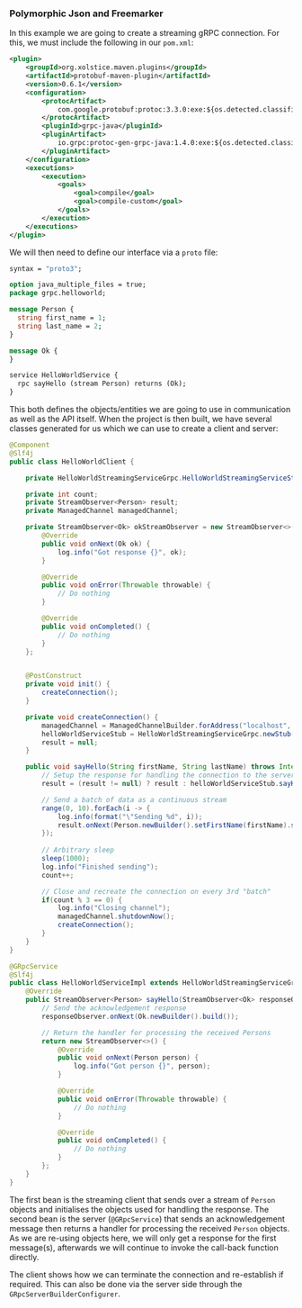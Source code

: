 ### Polymorphic Json and Freemarker

In this example we are going to create a streaming gRPC connection. For this, we must include the following
in our `pom.xml`:

```xml
<plugin>
    <groupId>org.xolstice.maven.plugins</groupId>
    <artifactId>protobuf-maven-plugin</artifactId>
    <version>0.6.1</version>
    <configuration>
        <protocArtifact>
            com.google.protobuf:protoc:3.3.0:exe:${os.detected.classifier}
        </protocArtifact>
        <pluginId>grpc-java</pluginId>
        <pluginArtifact>
            io.grpc:protoc-gen-grpc-java:1.4.0:exe:${os.detected.classifier}
        </pluginArtifact>
    </configuration>
    <executions>
        <execution>
            <goals>
                <goal>compile</goal>
                <goal>compile-custom</goal>
            </goals>
        </execution>
    </executions>
</plugin>
```

We will then need to define our interface via a `proto` file:

```proto
syntax = "proto3";

option java_multiple_files = true;
package grpc.helloworld;

message Person {
  string first_name = 1;
  string last_name = 2;
}

message Ok {
}

service HelloWorldService {
  rpc sayHello (stream Person) returns (Ok);
}
```

This both defines the objects/entities we are going to use in communication as well as the
API itself. When the project is then built, we have several classes generated for us which
we can use to create a client and server:

```java
@Component
@Slf4j
public class HelloWorldClient {

    private HelloWorldStreamingServiceGrpc.HelloWorldStreamingServiceStub helloWorldServiceStub;

    private int count;
    private StreamObserver<Person> result;
    private ManagedChannel managedChannel;

    private StreamObserver<Ok> okStreamObserver = new StreamObserver<>() {
        @Override
        public void onNext(Ok ok) {
            log.info("Got response {}", ok);
        }

        @Override
        public void onError(Throwable throwable) {
            // Do nothing
        }

        @Override
        public void onCompleted() {
            // Do nothing
        }
    };


    @PostConstruct
    private void init() {
        createConnection();
    }

    private void createConnection() {
        managedChannel = ManagedChannelBuilder.forAddress("localhost", 6565).usePlaintext().build();
        helloWorldServiceStub = HelloWorldStreamingServiceGrpc.newStub(managedChannel);
        result = null;
    }

    public void sayHello(String firstName, String lastName) throws InterruptedException {
        // Setup the response for handling the connection to the server
        result = (result != null) ? result : helloWorldServiceStub.sayHello(okStreamObserver);

        // Send a batch of data as a continuous stream
        range(0, 10).forEach(i -> {
            log.info(format("\"Sending %d", i));
            result.onNext(Person.newBuilder().setFirstName(firstName).setLastName(format("%s:%d", lastName, i)).build());
        });
        
        // Arbitrary sleep
        sleep(1000);
        log.info("Finished sending");
        count++;

        // Close and recreate the connection on every 3rd "batch"
        if(count % 3 == 0) {
            log.info("Closing channel");
            managedChannel.shutdownNow();
            createConnection();
        }
    }
}
```

```java
@GRpcService
@Slf4j
public class HelloWorldServiceImpl extends HelloWorldStreamingServiceGrpc.HelloWorldStreamingServiceImplBase {
    @Override
    public StreamObserver<Person> sayHello(StreamObserver<Ok> responseObserver) {
        // Send the acknowledgement response
        responseObserver.onNext(Ok.newBuilder().build());

        // Return the handler for processing the received Persons
        return new StreamObserver<>() {
            @Override
            public void onNext(Person person) {
                log.info("Got person {}", person);
            }

            @Override
            public void onError(Throwable throwable) {
                // Do nothing
            }

            @Override
            public void onCompleted() {
                // Do nothing
            }
        };
    }
}
```

The first bean is the streaming client that sends over a stream of `Person` objects and initialises the objects used
for handling the response. The second bean is the server (`@GRpcService`) that sends an acknowledgement message then
returns a handler for processing the received `Person` objects. As we are re-using objects here, we will only get a response
for the first message(s), afterwards we will continue to invoke the call-back function directly.

The client shows how we can terminate the connection and re-establish if required. This can also be done via the server
side through the `GRpcServerBuilderConfigurer`.